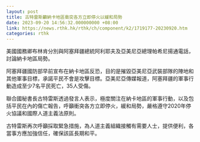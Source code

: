 ```yaml
---
layout: post
title: 古特雷斯籲納卡地區衝突各方立即停火以緩和局勢
date: 2023-09-20 14:56:32.000000000 +08:00
link: https://news.rthk.hk/rthk/ch/component/k2/1719177-20230920.htm
categories: rthk
---
```


美國國務卿布林肯分別與阿塞拜疆總統阿利耶夫及亞美尼亞總理帕希尼揚通電話，討論納卡地區局勢。

阿塞拜疆國防部早前宣布在納卡地區反恐，目的是摧毀亞美尼亞武裝部隊的陣地和其他軍事目標，承諾平民不會是攻擊目標。亞美尼亞傳媒報道，阿塞拜疆的軍事行動造成至少7名平民死亡，35人受傷。

聯合國秘書長古特雷斯透過發言人表示，極度關注在納卡地區的軍事行動，以及包括平民在內的傷亡報告，呼籲衝突各方立即停火，緩和局勢，嚴格遵守2020年停火協議和國際人道主義法原則。

古特雷斯再次呼籲採取緊急措施，為人道主義組織接觸有需要人士，提供便利，各當事方應加強信任，確保該區長期和平。
